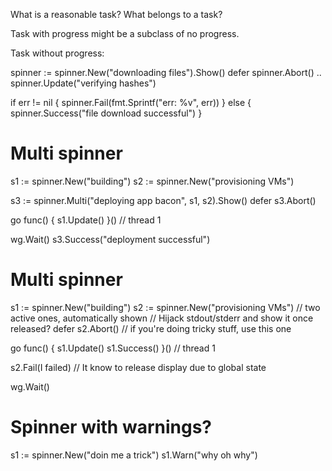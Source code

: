 What is a reasonable task? What belongs to a task?

Task with progress might be a subclass of no progress.

Task without progress:

spinner := spinner.New("downloading files").Show()
defer spinner.Abort()
..
spinner.Update("verifying hashes")

if err != nil {
    spinner.Fail(fmt.Sprintf("err: %v", err))
} else {
    spinner.Success("file download successful")
}

# Multi spinner

s1 := spinner.New("building")
s2 := spinner.New("provisioning VMs")

s3 := spinner.Multi("deploying app bacon", s1, s2).Show()
defer s3.Abort()

go func() {
    s1.Update()
}() // thread 1

wg.Wait()
s3.Success("deployment successful")


# Multi spinner

s1 := spinner.New("building")
s2 := spinner.New("provisioning VMs") // two active ones, automatically shown
// Hijack stdout/stderr and show it once released?
defer s2.Abort() // if you're doing tricky stuff, use this one

go func() {
    s1.Update()
    s1.Success()
}() // thread 1

s2.Fail(I failed) // It know to release display due to global state

wg.Wait()

# Spinner with warnings?

s1 := spinner.New("doin me a trick")
s1.Warn("why oh why")


